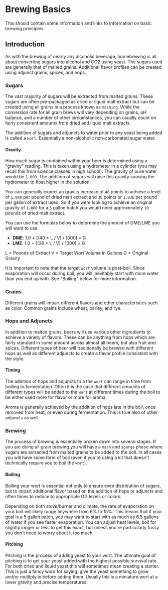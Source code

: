 # Brewing Basics

This should contain some information and links to information on basic brewing principles.

## Introduction

As with the brewing of nearly any alcoholic beverage, homebrewing is all about converting sugars into alcohol and CO2 using yeast.   The sugars used are generally that of malted grains.  Additional flavor profiles can be created using adjunct grains, spices, and hops.

### Sugars

The vast majority of sugars will be extracted from malted grains.  These sugars are often pre-packaged as dried or liquid malt extract but can be created using all grains in a process known as `mashing`.  While the conversion rate for all grain brews will vary depending on grains, pH balance, and a number of other circumstances, you can usually count on fairly consistent amounts from dried and liquid malt extracts.

The addition of sugars and adjuncts to water prior to any yeast being added is called a `wort`.  Essentially a non-alcoholic non-carbonated sugar water.

#### Gravity

How much sugar is contained within your beer is determined using a "gravity" reading.  This is taken using a hydrometer in a cylinder (you may recall this from science classes in high school).  The gravity of pure water would be `1.000`.  The addition of sugars will raise this gravity causing the hydrometer to float higher in the solution.

You can generally expect an gravity increase of `40` points to achieve a level of `1.040` per pound of dried malt extract and `36` points or `1.036` per pound per gallon of extract used.  So if you were looking to achieve an original gravity of `1.080` for a `5` gallon batch you would need approximately `10` pounds of dried malt extract.

You can use the formulas below to determine the amount of DME/LME you will want to use.

- **DME**: 1.0 + [(40 * L / V) / 1000] = G
- **LME**: 1.0 + [(36 * L / V) / 1000] = G

L = Pounds of Extract
V = Target Wort Volume in Gallons
G = Original Gravity

It is important to note that the target `wort` volume is post-boil.  Since evaporation will occur during boil, you will inevitably start with more water than you end up with.  See "Boiling" below for more information.

### Grains

Different grains will impart different flavors and other characteristics such as color.  Common grains include wheat, barley, and rye.

### Hops and Adjuncts

In addition to malted grains, beers will use various other ingredients to achieve a variety of flavors.  These can be anything from hops which are fairly standard in some amount across almost all beers, but also fruit and spices.  Different types of beer will traditionally be brewed with different hops as well as different adjuncts to create a flavor profile consistent with the style.

#### Timing

The addition of hops and adjuncts to a the `wort` can range in time from boiling to fermentation.  Often it is the case that different amounts of different types will be added to the `wort` at different times during the boil to be either used more for flavor or more for aroma.

Aroma is generally achieved by the addition of hops late in the boil, once removed from heat, or even during fermentation.  This is true also of other adjuncts as well.

### Brewing

The process of brewing is essentially broken down into several stages.  If you are doing all grain brewing you will have a `mash` and `sparge` phase where sugars are extracted from malted grains to be added to the boil.  In all cases you will have some form of boil (even if you're using a kit that doesn't technically require you to boil the `wort`).

#### Boiling

Boiling your wort is essential not only to ensure even distribution of sugars, but to impart additional flavor based on the addition of hops or adjuncts and often times to reduce to appropriate OG levels or colors.

Depending on both stove/burner and climate, the rate of evaporation on your boil will likely range anywhere from 6% to 15%.  This means that if your goal is a 5 gallon batch, you may want to start with as much as 6.5 gallons of water if you see faster evaporation.  You can adjust heat levels, boil for slightly longer or less to get this exact, but unless you're particularly fussy you don't need to worry about it too much.

#### Pitching

Pitching is the process of adding yeast to your wort.  The ultimate goal of pitching is to get your yeast added with the highest possible survival rate.  For both dried and liquid yeast this will sometimes mean creating a starter.  This is just a fancy word for saying, give the yeast something to grow and/or multiply in before adding them.  Usually this is a miniature wort at a lower gravity and precise temperatures.

